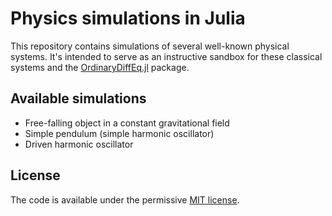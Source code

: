 # Physics simulations in Julia

This repository contains simulations of several well-known physical systems. It's intended to serve as an instructive sandbox for these classical systems and the [OrdinaryDiffEq.jl](https://docs.sciml.ai/OrdinaryDiffEq/stable/) package.

## Available simulations

- Free-falling object in a constant gravitational field
- Simple pendulum (simple harmonic oscillator)
- Driven harmonic oscillator

## License

The code is available under the permissive [MIT license](LICENSE.txt).
